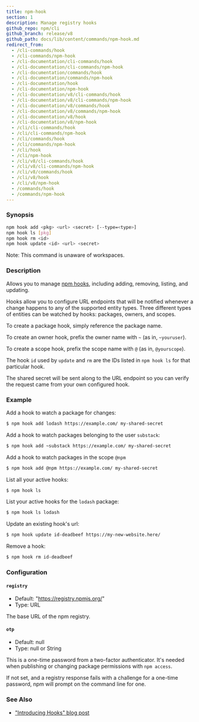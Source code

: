 ```yaml
---
title: npm-hook
section: 1
description: Manage registry hooks
github_repo: npm/cli
github_branch: release/v8
github_path: docs/lib/content/commands/npm-hook.md
redirect_from:
  - /cli-commands/hook
  - /cli-commands/npm-hook
  - /cli-documentation/cli-commands/hook
  - /cli-documentation/cli-commands/npm-hook
  - /cli-documentation/commands/hook
  - /cli-documentation/commands/npm-hook
  - /cli-documentation/hook
  - /cli-documentation/npm-hook
  - /cli-documentation/v8/cli-commands/hook
  - /cli-documentation/v8/cli-commands/npm-hook
  - /cli-documentation/v8/commands/hook
  - /cli-documentation/v8/commands/npm-hook
  - /cli-documentation/v8/hook
  - /cli-documentation/v8/npm-hook
  - /cli/cli-commands/hook
  - /cli/cli-commands/npm-hook
  - /cli/commands/hook
  - /cli/commands/npm-hook
  - /cli/hook
  - /cli/npm-hook
  - /cli/v8/cli-commands/hook
  - /cli/v8/cli-commands/npm-hook
  - /cli/v8/commands/hook
  - /cli/v8/hook
  - /cli/v8/npm-hook
  - /commands/hook
  - /commands/npm-hook
---
```


### Synopsis

```bash
npm hook add <pkg> <url> <secret> [--type=<type>]
npm hook ls [pkg]
npm hook rm <id>
npm hook update <id> <url> <secret>
```

Note: This command is unaware of workspaces.

### Description

Allows you to manage [npm
hooks](https://blog.npmjs.org/post/145260155635/introducing-hooks-get-notifications-of-npm),
including adding, removing, listing, and updating.

Hooks allow you to configure URL endpoints that will be notified whenever a
change happens to any of the supported entity types. Three different types
of entities can be watched by hooks: packages, owners, and scopes.

To create a package hook, simply reference the package name.

To create an owner hook, prefix the owner name with `~` (as in,
`~youruser`).

To create a scope hook, prefix the scope name with `@` (as in,
`@yourscope`).

The hook `id` used by `update` and `rm` are the IDs listed in `npm hook ls`
for that particular hook.

The shared secret will be sent along to the URL endpoint so you can verify
the request came from your own configured hook.

### Example

Add a hook to watch a package for changes:

```bash
$ npm hook add lodash https://example.com/ my-shared-secret
```

Add a hook to watch packages belonging to the user `substack`:

```bash
$ npm hook add ~substack https://example.com/ my-shared-secret
```

Add a hook to watch packages in the scope `@npm`

```bash
$ npm hook add @npm https://example.com/ my-shared-secret
```

List all your active hooks:

```bash
$ npm hook ls
```

List your active hooks for the `lodash` package:

```bash
$ npm hook ls lodash
```

Update an existing hook's url:

```bash
$ npm hook update id-deadbeef https://my-new-website.here/
```

Remove a hook:

```bash
$ npm hook rm id-deadbeef
```

### Configuration

#### `registry`

* Default: "https://registry.npmjs.org/"
* Type: URL

The base URL of the npm registry.

#### `otp`

* Default: null
* Type: null or String

This is a one-time password from a two-factor authenticator. It's needed
when publishing or changing package permissions with `npm access`.

If not set, and a registry response fails with a challenge for a one-time
password, npm will prompt on the command line for one.

### See Also

* ["Introducing Hooks" blog post](https://blog.npmjs.org/post/145260155635/introducing-hooks-get-notifications-of-npm)
